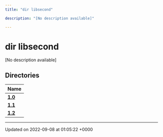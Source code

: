 ```yaml
---
title: "dir libsecond"

description: "[No description available]"

---
```


# dir libsecond

[No description available]

## Directories

| Name           |
| -------------- |
| **[1.0](/documentation/code/files/dir_4e7d0a7221199b5e3988a802b6a5e37f/)**  |
| **[1.1](/documentation/code/files/dir_d1f2a55f41e415ebe099cfae2057f907/)**  |
| **[1.2](/documentation/code/files/dir_1185cf205eb7c76e1c0c729ff9fd7030/)**  |






-------------------------------

Updated on 2022-09-08 at 01:05:22 +0000
